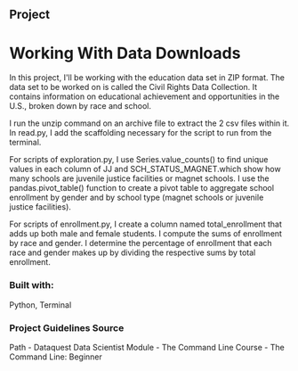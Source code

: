 ## Project
# Working With Data Downloads

In this project, I'll be working with the education data set in ZIP format.  The data set to be worked on is called the Civil Rights Data Collection. It contains information on educational achievement and opportunities in the U.S., broken down by race and school.

I run the unzip command on an archive file to extract the 2 csv files within it.  In read.py, I add the scaffolding necessary for the script to run from the terminal.

For scripts of exploration.py,  I use Series.value_counts() to find unique values in each column of JJ and SCH_STATUS_MAGNET.which show how many schools are juvenile justice facilities or magnet schools.  I use the pandas.pivot_table() function to create a pivot table to aggregate school enrollment by gender and by school type (magnet schools or juvenile justice facilities).

For scripts of enrollment.py, I create a column named total_enrollment that adds up both male and female students.  I compute the sums of enrollment by race and gender. I determine the percentage of enrollment that each race and gender makes up by dividing the respective sums by total enrollment.


### Built with:

Python, Terminal


### Project Guidelines Source

 Path - Dataquest Data Scientist
 Module - The Command Line
 Course - The Command Line: Beginner





